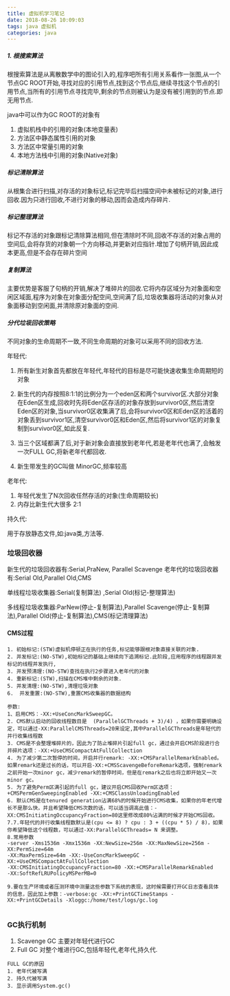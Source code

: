 ```yaml
---
title: 虚拟机学习笔记
date: 2018-08-26 10:09:03
tags: java 虚拟机
categories: java
---
```

##### 1. 根搜索算法

根搜索算法是从离散数学中的图论引入的,程序吧所有引用关系看作一张图,从一个节点GC ROOT开始,寻找对应的引用节点,找到这个节点后,继续寻找这个节点的引用节点,当所有的引用节点寻找完毕,剩余的节点则被认为是没有被引用到的节点.即无用节点.

java中可以作为GC ROOT的对象有
1. 虚拟机栈中的引用的对象(本地变量表)
2. 方法区中静态属性引用的对象
3. 方法区中常量引用的对象
4. 本地方法栈中引用的对象(Native对象)

##### 标记清除算法

从根集合进行扫描,对存活的对象标记,标记完毕后扫描空间中未被标记的对象,进行回收.因为只进行回收,不进行对象的移动,因而会造成内存碎片.

##### 标记整理算法

标记不存活的对象跟标记清除算法相同,但在清除时不同,回收不存活的对象占用的空间后,会将存货的对象朝一个方向移动,并更新对应指针.增加了句柄开销,因此成本更高,但是不会存在碎片空间

##### 复制算法

主要优势是客服了句柄的开销,解决了堆碎片的回收.它将内存区域分为对象面和空闲区域面,程序为对象在对象面分配空间,空间满了后,垃圾收集器将活动的对象从对象面移动到空闲面,并清除原对象面的空间.

#####   分代垃圾回收策略

不同对象的生命周期不一致,不同生命周期的对象可以采用不同的回收方法.

年轻代:

1. 所有新生对象首先都放在年轻代,年轻代的目标是尽可能快速收集生命周期短的对象

2. 新生代的内存按照8:1:1的比例分为一个eden区和两个survivor区.大部分对象在Eden区生成,回收时先将Eden区存活的对象存放到survivor0区,然后清空Eden区的对象,当survivor0区收集满了后,会将survivor0区和Eden区的活着的对象丢到survivor1区,清空survivor0区和Eden区,然后将survivor1区的对象复制到survivor0区,如此反复.

3. 当三个区域都满了后,对于新对象会直接放到老年代,若是老年代也满了,会触发一次FULL GC,将新老年代都回收.

4. 新生带发生的GC叫做   MinorGC,频率较高

老年代:
1. 年轻代发生了N次回收任然存活的对象(生命周期较长)
2. 内存比新生代大很多 2:1

持久代:

用于存放静态文件,如:java类,方法等.

### 垃圾回收器

新生代的垃圾回收器有:Serial,PraNew, Parallel Scavenge
老年代的垃圾回收器有:Serial Old,Parallel Old,CMS

单线程垃圾收集器:Serial(复制算法) ,Serial Old(标记-整理算法)

多线程垃圾收集器:ParNew(停止-复制算法),Parallel Scavenge(停止-复制算法),Parallel Old(停止-复制算法),CMS(标记清理算法)

#### CMS过程

```
1. 初始标记:(STW)虚拟机停顿正在执行的任务,标记能够跟根对象直接关联的对象.
2. 并发标记:(NO-STW),初始标记的基础上继续向下追溯标记.此阶段,应用程序的线程跟并发标记的线程并发执行,
3. 并发预清理:(NO-STW)查找在执行2步骤进入老年代的对象
4. 重新标记:(STW),扫描在CMS堆中剩余的对象.
5. 并发清理:(NO-STW),清理垃圾对象
6.  并发重置:(NO-STW),重置CMS收集器的数据结构

参数:
1、启用CMS：-XX:+UseConcMarkSweepGC。 
2. CMS默认启动的回收线程数目是  (ParallelGCThreads + 3)/4) ，如果你需要明确设定，可以通过-XX:ParallelCMSThreads=20来设定,其中ParallelGCThreads是年轻代的并行收集线程数
3. CMS是不会整理堆碎片的，因此为了防止堆碎片引起full gc，通过会开启CMS阶段进行合并碎片选项：-XX:+UseCMSCompactAtFullCollection
4. 为了减少第二次暂停的时间，开启并行remark: -XX:+CMSParallelRemarkEnabled。如果remark还是过长的话，可以开启-XX:+CMSScavengeBeforeRemark选项，强制remark之前开始一次minor gc，减少remark的暂停时间，但是在remark之后也将立即开始又一次minor gc。
5. 为了避免Perm区满引起的full gc，建议开启CMS回收Perm区选项：
+CMSPermGenSweepingEnabled -XX:+CMSClassUnloadingEnabled
6. 默认CMS是在tenured generation沾满68%的时候开始进行CMS收集，如果你的年老代增长不是那么快，并且希望降低CMS次数的话，可以适当调高此值：-XX:CMSInitiatingOccupancyFraction=80这里修改成80%沾满的时候才开始CMS回收。
7.7.年轻代的并行收集线程数默认是(cpu <= 8) ? cpu : 3 + ((cpu * 5) / 8)，如果你希望降低这个线程数，可以通过-XX:ParallelGCThreads= N 来调整。
8.常用参数
-server -Xms1536m -Xmx1536m -XX:NewSize=256m -XX:MaxNewSize=256m -XX:PermSize=64m  
-XX:MaxPermSize=64m -XX:-UseConcMarkSweepGC -XX:+UseCMSCompactAtFullCollection  
-XX:CMSInitiatingOccupancyFraction=80 -XX:+CMSParallelRemarkEnabled  
-XX:SoftRefLRUPolicyMSPerMB=0  

9.要在生产环境或者压测环境中测量这些参数下系统的表现，这时候需要打开GC日志查看具体的信息，因此加上参数：-verbose:gc -XX:+PrintGCTimeStamps -XX:+PrintGCDetails -Xloggc:/home/test/logs/gc.log


```

### GC执行机制
1. Scavenge GC 主要对年轻代进行GC
2.  Full GC 对整个堆进行GC,包括年轻代,老年代,持久代.

```
FULL GC的原因
1. 老年代被写满
2. 持久代被写满
3. 显示调用System.gc()

```

